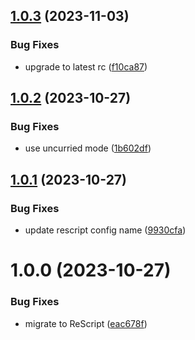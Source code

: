 ## [1.0.3](https://github.com/DCKT/rescript-promise/compare/v1.0.2...v1.0.3) (2023-11-03)


### Bug Fixes

* upgrade to latest rc ([f10ca87](https://github.com/DCKT/rescript-promise/commit/f10ca8756eaf668677353f21d9106fc633695de7))

## [1.0.2](https://github.com/DCKT/rescript-promise/compare/v1.0.1...v1.0.2) (2023-10-27)


### Bug Fixes

* use uncurried mode ([1b602df](https://github.com/DCKT/rescript-promise/commit/1b602df7b9a6ca495cf5a2aeac25620ad6eaae05))

## [1.0.1](https://github.com/DCKT/rescript-promise/compare/v1.0.0...v1.0.1) (2023-10-27)


### Bug Fixes

* update rescript config name ([9930cfa](https://github.com/DCKT/rescript-promise/commit/9930cfab34ee2e66b5d9f311ce3f8315e2fc75f4))

# 1.0.0 (2023-10-27)


### Bug Fixes

* migrate to ReScript ([eac678f](https://github.com/DCKT/rescript-promise/commit/eac678fb4b4fff2a560c6ce8579a39b957dcafa1))
